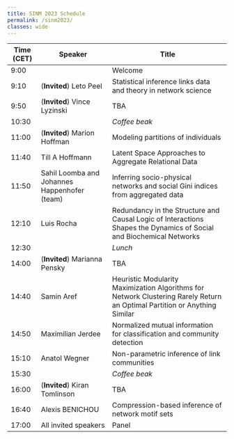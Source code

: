 ```yaml
---
title: SINM 2023 Schedule
permalink: /sinm2023/
classes: wide
---
```


| Time (CET) | Speaker | Title |
| ---------- | ----------- | ----------- |
| 9:00 |     | Welcome |
| 9:10 | (**Invited**) Leto Peel | Statistical inference links data and theory in network science |
| 9:50 | (**Invited**) Vince Lyzinski | TBA |
| 10:30 | | *Coffee beak*  |
| 11:00 | (**Invited**) Marion Hoffman | Modeling partitions of individuals |
| 11:40 | Till A Hoffmann | Latent Space Approaches to Aggregate Relational Data |
| 11:50 | Sahil Loomba and Johannes Happenhofer (team) | Inferring socio-physical networks and social Gini indices from aggregated data |
| 12:10 | Luis Rocha | Redundancy in the Structure and Causal Logic of Interactions Shapes the Dynamics of Social and Biochemical Networks |
| 12:30 | | *Lunch*  |
| 14:00 | (**Invited**) Marianna Pensky | TBA |
| 14:40 | Samin Aref | Heuristic Modularity Maximization Algorithms for Network Clustering Rarely Return an Optimal Partition or Anything Similar |
| 14:50 | Maximilian Jerdee | Normalized mutual information for classification and community detection |
| 15:10 | Anatol Wegner | Non-parametric inference of link communities |
| 15:30 | | *Coffee beak* |
| 16:00 | (**Invited**) Kiran Tomlinson | TBA |
| 16:40 | Alexis BENICHOU | Compression-based inference of network motif sets |
| 17:00 | All invited speakers | Panel |

